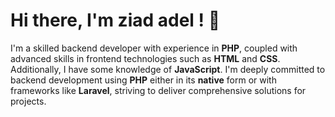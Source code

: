 # Hi there, I'm ziad adel ! 👋

I'm a skilled backend developer with experience in **PHP**, coupled with advanced skills in frontend technologies such as **HTML** and **CSS**. Additionally, I have some knowledge of **JavaScript**. I'm deeply committed to backend development using **PHP** either in its **native** form or with frameworks like **Laravel**, striving to deliver comprehensive solutions for projects.
<!--
## 🌟 Skills and Interests:

- **Backend Development:** **PHP**
- **Frontend:** **HTML**, **CSS**
- **Frameworks/Libraries:** **Laravel**
- **API Development:**
- **Database Management:**
- **Version Control:** **Git**
- **Problem-Solving:**
- **Learning and Growing:**  
<h3 align="center">Connect with me:</h3>
<p align="center">
<a href="https://linkedin.com/in/https://www.linkedin.com/in/faisal244/" target="blank"><img align="center" src="https://raw.githubusercontent.com/rahuldkjain/github-profile-readme-generator/master/src/images/icons/Social/linked-in-alt.svg" alt="https://www.linkedin.com/in/" height="30" width="40" /></a>
</p>


